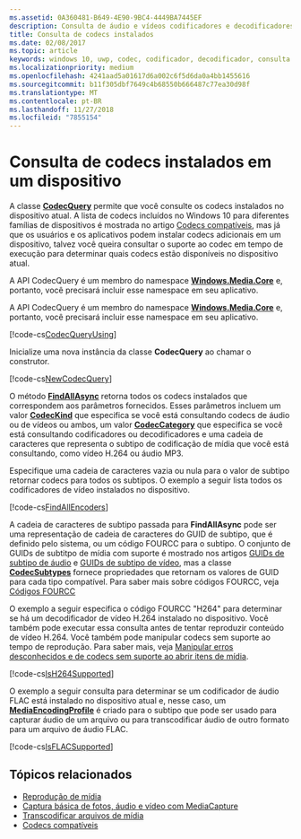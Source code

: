 ```yaml
---
ms.assetid: 0A360481-B649-4E90-9BC4-4449BA7445EF
description: Consulta de áudio e vídeos codificadores e decodificadores instalados em um dispositivo.
title: Consulta de codecs instalados
ms.date: 02/08/2017
ms.topic: article
keywords: windows 10, uwp, codec, codificador, decodificador, consulta
ms.localizationpriority: medium
ms.openlocfilehash: 4241aad5a01617d6a002c6f5d6da0a4bb1455616
ms.sourcegitcommit: b11f305dbf7649c4b68550b666487c77ea30d98f
ms.translationtype: MT
ms.contentlocale: pt-BR
ms.lasthandoff: 11/27/2018
ms.locfileid: "7855154"
---
```

# <a name="query-for-codecs-installed-on-a-device"></a>Consulta de codecs instalados em um dispositivo
A classe **[CodecQuery](https://docs.microsoft.com/uwp/api/windows.media.core.codecquery)** permite que você consulte os codecs instalados no dispositivo atual. A lista de codecs incluídos no Windows 10 para diferentes famílias de dispositivos é mostrada no artigo [Codecs compatíveis](supported-codecs.md), mas já que os usuários e os aplicativos podem instalar codecs adicionais em um dispositivo, talvez você queira consultar o suporte ao codec em tempo de execução para determinar quais codecs estão disponíveis no dispositivo atual.

A API CodecQuery é um membro do namespace **[Windows.Media.Core](https://docs.microsoft.com/uwp/api/windows.media.core)** e, portanto, você precisará incluir esse namespace em seu aplicativo.

A API CodecQuery é um membro do namespace **[Windows.Media.Core](https://docs.microsoft.com/uwp/api/windows.media.core)** e, portanto, você precisará incluir esse namespace em seu aplicativo.

[!code-cs[CodecQueryUsing](./code/TranscodeWin10/cs/MainPage.xaml.cs#SnippetCodecQueryUsing)]

Inicialize uma nova instância da classe **CodecQuery** ao chamar o construtor.

[!code-cs[NewCodecQuery](./code/TranscodeWin10/cs/MainPage.xaml.cs#SnippetNewCodecQuery)]

O método **[FindAllAsync](https://docs.microsoft.com/uwp/api/windows.media.core.codecquery.findallasync)** retorna todos os codecs instalados que correspondem aos parâmetros fornecidos. Esses parâmetros incluem um valor **[CodecKind](https://docs.microsoft.com/uwp/api/windows.media.core.codeckind)** que especifica se você está consultando codecs de áudio ou de vídeos ou ambos, um valor **[CodecCategory](https://docs.microsoft.com/uwp/api/windows.media.core.codeccategory)** que especifica se você está consultando codificadores ou decodificadores e uma cadeia de caracteres que representa o subtipo de codificação de mídia que você está consultando, como vídeo H.264 ou áudio MP3.

Especifique uma cadeia de caracteres vazia ou nula para o valor de subtipo retornar codecs para todos os subtipos. O exemplo a seguir lista todos os codificadores de vídeo instalados no dispositivo.

[!code-cs[FindAllEncoders](./code/TranscodeWin10/cs/MainPage.xaml.cs#SnippetFindAllEncoders)]

A cadeia de caracteres de subtipo passada para **FindAllAsync** pode ser uma representação de cadeia de caracteres do GUID de subtipo, que é definido pelo sistema, ou um código FOURCC para o subtipo. O conjunto de GUIDs de subtitpo de mídia com suporte é mostrado nos artigos [GUIDs de subtipo de áudio](https://msdn.microsoft.com/library/windows/desktop/aa372553(v=vs.85).aspx) e [GUIDs de subtipo de vídeo](https://msdn.microsoft.com/library/windows/desktop/aa370819(v=vs.85).aspx), mas a classe **[CodecSubtypes](https://docs.microsoft.com/uwp/api/windows.media.core.codecsubtypes)** fornece propriedades que retornam os valores de GUID para cada tipo compatível. Para saber mais sobre códigos FOURCC, veja [Códigos FOURCC](https://msdn.microsoft.com/library/windows/desktop/dd375802(v=vs.85).aspx) 

O exemplo a seguir especifica o código FOURCC "H264" para determinar se há um decodificador de vídeo H.264 instalado no dispositivo. Você também pode executar essa consulta antes de tentar reproduzir conteúdo de vídeo H.264. Você também pode manipular codecs sem suporte ao tempo de reprodução. Para saber mais, veja [Manipular erros desconhecidos e de codecs sem suporte ao abrir itens de mídia](https://docs.microsoft.com/windows/uwp/audio-video-camera/media-playback-with-mediasource#handle-unsupported-codecs-and-unknown-errors-when-opening-media-items).

[!code-cs[IsH264Supported](./code/TranscodeWin10/cs/MainPage.xaml.cs#SnippetIsH264Supported)]

O exemplo a seguir consulta para determinar se um codificador de áudio FLAC está instalado no dispositivo atual e, nesse caso, um **[MediaEncodingProfile](https://docs.microsoft.com/uwp/api/Windows.Media.MediaProperties.MediaEncodingProfile)** é criado para o subtipo que pode ser usado para capturar áudio de um arquivo ou para transcodificar áudio de outro formato para um arquivo de áudio FLAC.

[!code-cs[IsFLACSupported](./code/TranscodeWin10/cs/MainPage.xaml.cs#SnippetIsFLACSupported)]

## <a name="related-topics"></a>Tópicos relacionados

* [Reprodução de mídia](media-playback.md)
* [Captura básica de fotos, áudio e vídeo com MediaCapture](basic-photo-video-and-audio-capture-with-MediaCapture.md)
* [Transcodificar arquivos de mídia](transcode-media-files.md)
* [Codecs compatíveis](supported-codecs.md)
 

 




